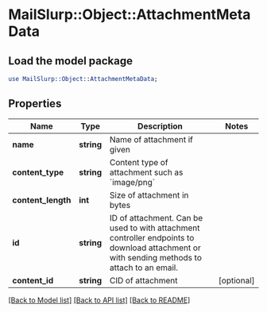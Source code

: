 # MailSlurp::Object::AttachmentMetaData

## Load the model package
```perl
use MailSlurp::Object::AttachmentMetaData;
```

## Properties
Name | Type | Description | Notes
------------ | ------------- | ------------- | -------------
**name** | **string** | Name of attachment if given | 
**content_type** | **string** | Content type of attachment such as &#x60;image/png&#x60; | 
**content_length** | **int** | Size of attachment in bytes | 
**id** | **string** | ID of attachment. Can be used to with attachment controller endpoints to download attachment or with sending methods to attach to an email. | 
**content_id** | **string** | CID of attachment | [optional] 

[[Back to Model list]](../README#documentation-for-models) [[Back to API list]](../README#documentation-for-api-endpoints) [[Back to README]](../README)


